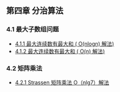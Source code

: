 ## 第四章 分治算法
### 4.1 最大子数组问题
- [4.1.1 最大连续数有最大和 ( O(nlogn) 解法)](412_Maximum_Continuous_Sum_V2.py) 
- [4.1.2 最大连续数有最大和 ( O(n) 解法)](411_Maximum_Continuous_Sum_V1.py)
### 4.2 矩阵乘法
- [4.2.1 Strassen 矩阵乘法 O（nlg7）解法](421_Strassen_Matrix_Multiplication.py)
